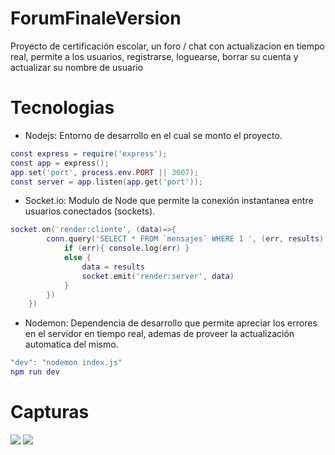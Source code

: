 # ForumFinaleVersion

Proyecto de certificación escolar, un foro / chat con actualizacion en tiempo real, permite a los usuarios, registrarse, loguearse, borrar su cuenta y actualizar su nombre de usuario

# Tecnologias 
* Nodejs: Entorno de desarrollo en el cual se monto el proyecto.

```lua
const express = require('express');
const app = express();
app.set('port', process.env.PORT || 3007);
const server = app.listen(app.get('port'));
```

* Socket.io: Modulo de Node que permite la conexión instantanea entre usuarios conectados (sockets).

```lua
socket.on('render:cliente', (data)=>{
        conn.query('SELECT * FROM `mensajes` WHERE 1 ', (err, results) => {
            if (err){ console.log(err) }
            else {
                data = results
                socket.emit('render:server', data)
            }
        })
    })
```

* Nodemon: Dependencia de desarrollo que permite apreciar los errores en el servidor en tiempo real, ademas de proveer la actualización automatica del mismo. 

```lua
"dev": "nodemon index.js"
npm run dev
```

# Capturas

<img src="https://github.com/catzSpace/ForumFinaleVersion/assets/133279982/83ace761-b230-4112-bc7f-210c6437a6f3" />
<img src="https://github.com/catzSpace/ForumFinaleVersion/assets/133279982/b84902e7-12a7-4511-ab16-abc8bf189250" />
